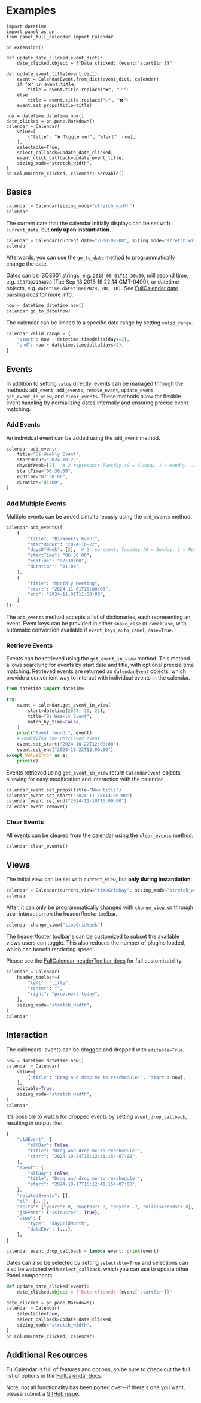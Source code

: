 # Examples

```{.python pycafe-embed pycafe-embed-style="border: 1px solid #e6e6e6; border-radius: 8px;" pycafe-embed-width="100%" pycafe-embed-height="400px" pycafe-embed-scale="1.0"}
import datetime
import panel as pn
from panel_full_calendar import Calendar

pn.extension()

def update_date_clicked(event_dict):
    date_clicked.object = f"Date clicked: {event['startStr']}"

def update_event_title(event_dict):
    event = CalendarEvent.from_dict(event_dict, calendar)
    if "❌" in event.title:
        title = event.title.replace("❌", "✅")
    else:
        title = event.title.replace("✅", "❌")
    event.set_props(title=title)

now = datetime.datetime.now()
date_clicked = pn.pane.Markdown()
calendar = Calendar(
    value=[
        {"title": "❌ Toggle me!", "start": now},
    ],
    selectable=True,
    select_callback=update_date_clicked,
    event_click_callback=update_event_title,
    sizing_mode="stretch_width",
)
pn.Column(date_clicked, calendar).servable()
```

## Basics

```python
calendar = Calendar(sizing_mode="stretch_width")
calendar
```

The current date that the calendar initially displays can be set with `current_date`, but **only upon instantiation**.

```python
calendar = Calendar(current_date="2008-08-08", sizing_mode="stretch_width")
calendar
```

Afterwards, you can use the `go_to_date` method to programmatically change the date.

Dates can be ISO8601 strings, e.g. `2018-06-01T12:30:00`, millisecond time, e.g. `1537302134028` (Tue Sep 18 2018 16:22:14 GMT-0400), or datetime objects, e.g. `datetime.datetime(2028, 08, 18)`. See [FullCalendar date parsing docs](https://fullcalendar.io/docs/date-parsing) for more info.

```python
now = datetime.datetime.now()
calendar.go_to_date(now)
```

The calendar can be limited to a specific date range by setting `valid_range`.

```python
calendar.valid_range = {
    "start": now - datetime.timedelta(days=2),
    "end": now + datetime.timedelta(days=2),
}
```

## Events

In addition to setting `value` directly, events can be managed through the methods `add_event`, `add_events`, `remove_event`, `update_event`, `get_event_in_view`, and `clear_events`. These methods allow for flexible event handling by normalizing dates internally and ensuring precise event matching.

### Add Events

An individual event can be added using the `add_event` method.

```python
calendar.add_event(
    title="Bi-Weekly Event",
    startRecur="2024-10-22",
    daysOfWeek=[2],  # 2 represents Tuesday (0 = Sunday, 1 = Monday, ...)
    startTime="06:30:00",
    endTime="07:30:00",
    duration="01:00",
)
```

### Add Multiple Events

Multiple events can be added simultaneously using the `add_events` method.

```python
calendar.add_events([
    {
        "title": "Bi-Weekly Event",
        "startRecur": "2024-10-22",
        "daysOfWeek": [2],  # 2 represents Tuesday (0 = Sunday, 1 = Monday, ...)
        "startTime": "06:30:00",
        "endTime": "07:30:00",
        "duration": "01:00",
    },
    {
        "title": "Monthly Meeting",
        "start": "2024-11-01T10:00:00",
        "end": "2024-11-01T11:00:00",
    }
])
```

The `add_events` method accepts a list of dictionaries, each representing an event. Event keys can be provided in either `snake_case` or `camelCase`, with automatic conversion available if `event_keys_auto_camel_case=True`.

### Retrieve Events

Events can be retrieved using the `get_event_in_view` method. This method allows searching for events by start date and title, with optional precise time matching. Retrieved events are returned as `CalendarEvent` objects, which provide a convenient way to interact with individual events in the calendar.

```python
from datetime import datetime

try:
    event = calendar.get_event_in_view(
        start=datetime(2024, 10, 22),
        title="Bi-Weekly Event",
        match_by_time=False,
    )
    print("Event found:", event)
    # Modifying the retrieved event
    event.set_start("2024-10-22T12:00:00")
    event.set_end("2024-10-22T13:00:00")
except ValueError as e:
    print(e)
```

Events retrieved using `get_event_in_view` return `CalendarEvent` objects, allowing for easy modification and interaction with the calendar.

```python
calendar_event.set_props(title="New title")
calendar_event.set_start("2024-11-10T13:00:00")
calendar_event.set_end("2024-11-10T16:00:00")
calendar_event.remove()
```

### Clear Events

All events can be cleared from the calendar using the `clear_events` method.

```python
calendar.clear_events()
```

## Views

The initial view can be set with `current_view`, but **only during instantiation**.

```python
calendar = Calendar(current_view="timeGridDay", sizing_mode="stretch_width")
calendar
```

After, it can only be programmatically changed with `change_view`, or through user interaction on the header/footer toolbar.

```python
calendar.change_view("timeGridWeek")
```

The header/footer toolbar's can be customized to subset the available views users can toggle. This also reduces the number of plugins loaded, which can benefit rendering speed.

Please see the [FullCalendar headerToolbar docs](https://fullcalendar.io/docs/headerToolbar) for full customizability.

```python
calendar = Calendar(
    header_toolbar={
        "left": "title",
        "center": "",
        "right": "prev,next today",
    },
    sizing_mode="stretch_width",
)
calendar
```

## Interaction

The calendars' events can be dragged and dropped with `editable=True`.

```python
now = datetime.datetime.now()
calendar = Calendar(
    value=[
        {"title": "Drag and drop me to reschedule!", "start": now},
    ],
    editable=True,
    sizing_mode="stretch_width",
)
calendar
```

It's possible to watch for dropped events by setting `event_drop_callback`, resulting in output like:

```python
{
    "oldEvent": {
        "allDay": False,
        "title": "Drag and drop me to reschedule!",
        "start": "2024-10-24T16:12:41.154-07:00",
    },
    "event": {
        "allDay": False,
        "title": "Drag and drop me to reschedule!",
        "start": "2024-10-17T16:12:41.154-07:00",
    },
    "relatedEvents": [],
    "el": {...},
    "delta": {"years": 0, "months": 0, "days": -7, "milliseconds": 0},
    "jsEvent": {"isTrusted": True},
    "view": {
        "type": "dayGridMonth",
        "dateEnv": {...},
    },
}
```

```python
calendar.event_drop_callback = lambda event: print(event)
```

Dates can also be selected by setting `selectable=True` and selections can also be watched with `select_callback`, which you can use to update other Panel components.

```python
def update_date_clicked(event):
    date_clicked.object = f"Date clicked: {event['startStr']}"

date_clicked = pn.pane.Markdown()
calendar = Calendar(
    selectable=True,
    select_callback=update_date_clicked,
    sizing_mode="stretch_width",
)
pn.Column(date_clicked, calendar)
```

## Additional Resources

FullCalendar is full of features and options, so be sure to check out the full list of options in the [FullCalendar docs](https://fullcalendar.io/docs).

Note, not all functionality has been ported over--if there's one you want, please submit a [GitHub issue](https://github.com/panel-extensions/panel_full_calendar/issues/new/choose).
